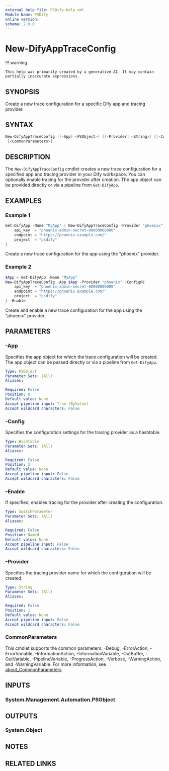 ```yaml
---
external help file: PSDify-help.xml
Module Name: PSDify
online version:
schema: 2.0.0
---
```


# New-DifyAppTraceConfig

!!! warning

    This help was primarily created by a generative AI. It may contain partially inaccurate expressions.

## SYNOPSIS

Create a new trace configuration for a specific Dify app and tracing provider.

## SYNTAX

```powershell
New-DifyAppTraceConfig [[-App] <PSObject>] [[-Provider] <String>] [[-Config] <Hashtable>] [-Enable]
 [<CommonParameters>]
```

## DESCRIPTION

The `New-DifyAppTraceConfig` cmdlet creates a new trace configuration for a specified app and tracing provider in your Dify workspace. You can optionally enable tracing for the provider after creation. The app object can be provided directly or via a pipeline from `Get-DifyApp`.

## EXAMPLES

### Example 1

```powershell
Get-DifyApp -Name "MyApp" | New-DifyAppTraceConfig -Provider "phoenix" -Config @{
    api_key  = "phoenix-admin-secret-00000000000"
    endpoint = "https://phoenix.example.com/"
    project  = "psdify"
}
```

Create a new trace configuration for the app using the "phoenix" provider.

### Example 2

```powershell
$App = Get-DifyApp -Name "MyApp"
New-DifyAppTraceConfig -App $App -Provider "phoenix" -Config@{
    api_key  = "phoenix-admin-secret-00000000000"
    endpoint = "https://phoenix.example.com/"
    project  = "psdify"
} -Enable
```

Create and enable a new trace configuration for the app using the "phoenix" provider.

## PARAMETERS

### -App

Specifies the app object for which the trace configuration will be created. The app object can be passed directly or via a pipeline from `Get-DifyApp`.

```yaml
Type: PSObject
Parameter Sets: (All)
Aliases:

Required: False
Position: 0
Default value: None
Accept pipeline input: True (ByValue)
Accept wildcard characters: False
```

### -Config

Specifies the configuration settings for the tracing provider as a hashtable.

```yaml
Type: Hashtable
Parameter Sets: (All)
Aliases:

Required: False
Position: 2
Default value: None
Accept pipeline input: False
Accept wildcard characters: False
```

### -Enable

If specified, enables tracing for the provider after creating the configuration.

```yaml
Type: SwitchParameter
Parameter Sets: (All)
Aliases:

Required: False
Position: Named
Default value: None
Accept pipeline input: False
Accept wildcard characters: False
```

### -Provider

Specifies the tracing provider name for which the configuration will be created.

```yaml
Type: String
Parameter Sets: (All)
Aliases:

Required: False
Position: 1
Default value: None
Accept pipeline input: False
Accept wildcard characters: False
```

### CommonParameters

This cmdlet supports the common parameters: -Debug, -ErrorAction, -ErrorVariable, -InformationAction, -InformationVariable, -OutBuffer, -OutVariable, -PipelineVariable, -ProgressAction, -Verbose, -WarningAction, and -WarningVariable. For more information, see [about_CommonParameters](http://go.microsoft.com/fwlink/?LinkID=113216).

## INPUTS

### System.Management.Automation.PSObject

## OUTPUTS

### System.Object

## NOTES

## RELATED LINKS
